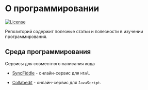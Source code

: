 # О программировании

[![License](https://img.shields.io/npm/l/express.svg)](https://github.com/woodger/education/blob/master/LICENSE)

Репозиторий содержит полезные статьи и полезности в изучении программирования.

## Среда программирования

Сервисы для совместного написания кода

- [SyncFiddle](http://syncfiddle.net) - онлайн-сервис для `Html`.

- [Collabedit](http://collabedit.com) - онлайн-сервис для `JavaScript`.
